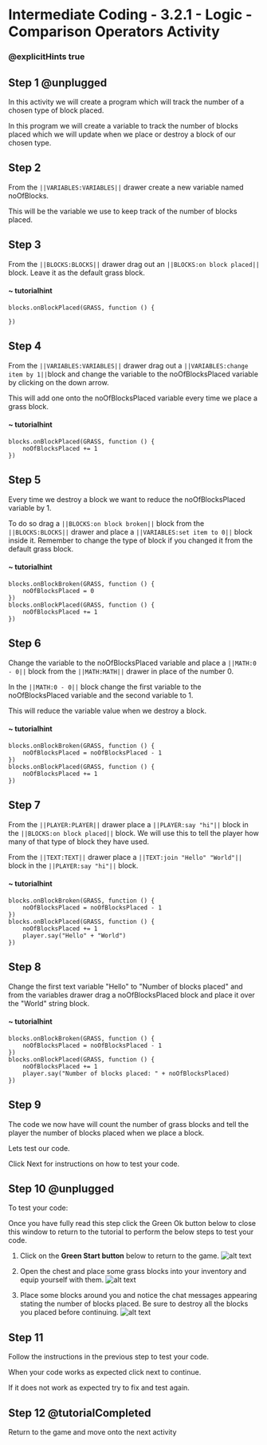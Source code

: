 # Intermediate Coding - 3.2.1 - Logic - Comparison Operators Activity

### @explicitHints true

## Step 1 @unplugged
In this activity we will create a program which will track the number of a chosen type of block placed.

In this program we will create a variable to track the number of blocks placed which we will update when we place or destroy a block of our chosen type. 

## Step 2
From the ``||VARIABLES:VARIABLES||`` drawer create a new variable named noOfBlocks.

This will be the variable we use to keep track of the number of blocks placed.

## Step 3
From the ``||BLOCKS:BLOCKS||`` drawer drag out an ``||BLOCKS:on block placed||`` block. Leave it as the default grass block.

#### ~ tutorialhint
```blocks 
blocks.onBlockPlaced(GRASS, function () {
	
})
```
## Step 4
From the ``||VARIABLES:VARIABLES||`` drawer drag out a ``||VARIABLES:change item by 1||``block and change the variable to the noOfBlocksPlaced variable by clicking on the down arrow.

This will add one onto the noOfBlocksPlaced variable every time we place a grass block.
#### ~ tutorialhint
```blocks 
blocks.onBlockPlaced(GRASS, function () {
    noOfBlocksPlaced += 1
})
```

## Step 5
Every time we destroy a block we want to reduce the noOfBlocksPlaced variable by 1.

To do so drag a ``||BLOCKS:on block broken||`` block from the ``||BLOCKS:BLOCKS||`` drawer and place a ``||VARIABLES:set item to 0||`` block inside it. Remember to change the type of block if you changed it from the default grass block.

#### ~ tutorialhint
```blocks 
blocks.onBlockBroken(GRASS, function () {
    noOfBlocksPlaced = 0
})
blocks.onBlockPlaced(GRASS, function () {
    noOfBlocksPlaced += 1
})
```

## Step 6
Change the variable to the noOfBlocksPlaced variable and place a ``||MATH:0 - 0||`` block from the ``||MATH:MATH||`` drawer in place of the number 0. 

In the ``||MATH:0 - 0||`` block change the first variable to the noOfBlocksPlaced variable and the second variable to 1.

This will reduce the variable value when we destroy a block.

#### ~ tutorialhint
```blocks 
blocks.onBlockBroken(GRASS, function () {
    noOfBlocksPlaced = noOfBlocksPlaced - 1
})
blocks.onBlockPlaced(GRASS, function () {
    noOfBlocksPlaced += 1
})
```

## Step 7
From the ``||PLAYER:PLAYER||`` drawer place a ``||PLAYER:say "hi"||`` block in the ``||BLOCKS:on block placed||`` block. We will use this to tell the player how many of that type of block they have used.

From the ``||TEXT:TEXT||`` drawer place a ``||TEXT:join "Hello" "World"||`` block in the ``||PLAYER:say "hi"||`` block.

#### ~ tutorialhint
```blocks 
blocks.onBlockBroken(GRASS, function () {
    noOfBlocksPlaced = noOfBlocksPlaced - 1
})
blocks.onBlockPlaced(GRASS, function () {
    noOfBlocksPlaced += 1
    player.say("Hello" + "World")
})
```
## Step 8
Change the first text variable "Hello" to "Number of blocks placed" and from the variables drawer drag a noOfBlocksPlaced block and place it over the "World" string block.

#### ~ tutorialhint
```blocks 
blocks.onBlockBroken(GRASS, function () {
    noOfBlocksPlaced = noOfBlocksPlaced - 1
})
blocks.onBlockPlaced(GRASS, function () {
    noOfBlocksPlaced += 1
    player.say("Number of blocks placed: " + noOfBlocksPlaced)
})

```

## Step 9
The code we now have will count the number of grass blocks and tell the player the number of blocks placed when we place a block.

Lets test our code.

Click Next for instructions on how to test your code.

## Step 10 @unplugged
To test your code:

Once you have fully read this step click the Green Ok button below to close this window to return to the tutorial to perform the below steps to test your code.

1. Click on the **Green Start button** below to return to the game.
![alt text](https://intermediatev3.codingcredentials.com/Lesson2/2.1.1/images/2.jpg?raw=true "Start")


2. Open the chest and place some grass blocks into your inventory and equip yourself with them.
![alt text](https://intermediatev3.codingcredentials.com/Lesson3/3.2.1/images/1.jpg?raw=true "Comparison")


3. Place some blocks around you and notice the chat messages appearing stating the number of blocks placed.
Be sure to destroy all the blocks you placed before continuing.
![alt text](https://intermediatev3.codingcredentials.com/Lesson3/3.2.1/images/2.jpg?raw=true "Agent")

## Step 11
Follow the instructions in the previous step to test your code.

When your code works as expected click next to continue.

If it does not work as expected try to fix and test again.

## Step 12 @tutorialCompleted
Return to the game and move onto the next activity
